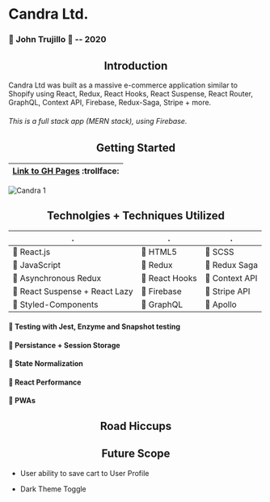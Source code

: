 # Candra Ltd.
### :large_blue_circle: John Trujillo :large_blue_circle: -- 2020

<h2 align="center">Introduction</h2>

Candra Ltd was built as a massive e-commerce application similar to Shopify using React, Redux, React Hooks, React Suspense, React Router, GraphQL, Context API, Firebase, Redux-Saga, Stripe + more.

###### This is a full stack app (MERN stack), using Firebase.


<h2 align="center">Getting Started</h2>

| [Link to GH Pages](https://#/) :trollface: | 
| ------------ |

![Candra 1](https://#)

<h2 align="center">Technolgies + Techniques Utilized</h2>

| . | . | . |
| ------------ | ------------ | ------------ |
| :small_blue_diamond: React.js | :small_blue_diamond: HTML5 | :small_blue_diamond: SCSS |
| :small_blue_diamond: JavaScript | :small_blue_diamond: Redux | :small_blue_diamond: Redux Saga |
| :small_blue_diamond: Asynchronous Redux | :small_blue_diamond: React Hooks | :small_blue_diamond: Context API |
| :small_blue_diamond: React Suspense + React Lazy | :small_blue_diamond: Firebase | :small_blue_diamond: Stripe API |
| :small_blue_diamond: Styled-Components | :small_blue_diamond: GraphQL | :small_blue_diamond: Apollo |

#### :small_blue_diamond: Testing with Jest, Enzyme and Snapshot testing

#### :small_blue_diamond: Persistance + Session Storage

#### :small_blue_diamond: State Normalization

#### :small_blue_diamond: React Performance

#### :small_blue_diamond: PWAs

<h2 align="center">Road Hiccups</h2>



<h2 align="center">Future Scope</h2>

- User ability to save cart to User Profile

- Dark Theme Toggle

